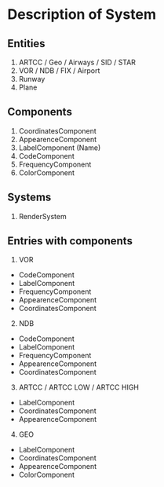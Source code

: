 # Description of System

## Entities

1. ARTCC / Geo / Airways / SID / STAR
2. VOR / NDB / FIX / Airport
3. Runway
4. Plane

## Components

1. CoordinatesComponent
2. AppearenceComponent
3. LabelComponent (Name)
4. CodeComponent
5. FrequencyComponent
6. ColorComponent

## Systems

1. RenderSystem

## Entries with components

1. VOR
  * CodeComponent
  * LabelComponent
  * FrequencyComponent
  * AppearenceComponent
  * CoordinatesComponent
2. NDB
  * CodeComponent
  * LabelComponent
  * FrequencyComponent
  * AppearenceComponent
  * CoordinatesComponent
3. ARTCC / ARTCC LOW / ARTCC HIGH
  * LabelComponent
  * CoordinatesComponent
  * AppearenceComponent
4. GEO
  * LabelComponent
  * CoordinatesComponent
  * AppearenceComponent
  * ColorComponent
